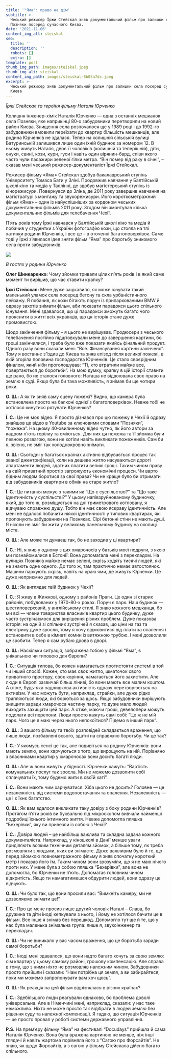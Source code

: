 ```yaml
---
title: '"Яма": право на дім'
subtitle: >-
  Чеський режисер Їржи Стейскал зняв документальний фільм про залишки села
  Позняки посеред сучасного Києва.
date: '2021-11-06'
content_img_alt: steiskal
seo:
  title: ''
  description: ''
  robots: []
  extra: []
template: post
thumb_img_path: images/steiskal.jpeg
thumb_img_alt: steiskal
content_img_path: images/steiskal-8b05a7dc.jpeg
excerpt: >-
  Чеський режисер зняв документальний фільм про залишки села посеред сучасного
  Києва
---
```

*Їржі Стейскал та героїня фільму Наталя Юрченко*

Колишня інженер-хімік Наталія Юрченко — одна з останніх мешканок села Позняки, яке наприкінці 80-х забудовники перетворили на новий район Києва. Знищення села розпочалося ще у 1989 році і до 1992-го забудовники вмовили переїхати до квартир більшість мешканців, але родина Юрченків не здалася. Тепер на колишній сільській вулиці Батуринській залишився лише один їхній будинок за номером 12. В ньому живуть Наталя, двоє її чоловіків (колишній та теперішній), діти, онуки, свині, кози, кури, гуси і навіть один вірянин-бард, співи якого часто чули пасажири зеленої гілки метра. “Він помер від раку в січні”, – сказав мені чеський режисер-документаліст Їржі Стейскал.

Режисер фільму «Яма» Стейскал здобув бакалаврський ступінь Університету Томаса Бати у Зліні. Продовжив навчання у Балтійській школі кіно та медіа у Таллінні, де здобув магістерський ступінь із кінорежисури. Повернувся до Зліна, де 2011 року завершив навчання на магістратурі з монтажу та звукорежисури. Його короткометражний фільм «Яма» – один із найуспішніших за кордоном чеських документальних фільмів 2011 року. Згодом він змонтував кілька документальних фільмів для телебачення Чехії.

П’ять років тому Їржі навчався у Балтійській школі кіно та медіа й побачив у студентки з України фотографію кози, що стояла на тлі хатинки родини Юрченків, і все це – в оточенні багатоповерхівок. Саме тоді у Їржі з’явилася ідея зняти фільм “Яма” про боротьбу зникомого села проти забудовників.

![](http://www.korydor.in.ua/wp-content/uploads/2015/03/1508193\_752466271468933\_2216909591845698790\_n.jpg)

*В гостях у родини Юрченко*

**Олег Шинкаренко:** Чому зйомки тривали цілих п’ять років і в який саме момент ти вирішив, що час ставити крапку?

**Їржі Стейскал:** Мене дуже зацікавило, як може існувати такий маленький уламок села посеред бетону та скла урбаністичного пейзажу. Я побачив, як кози бігають поруч із припаркованими BMW й одразу захотів знімати фільм, аби показати парадокси цього спільного існування. Мені здавалося, що ці парадокси зможуть багато чого прояснити в житті всіх українців, що ця історія стане дуже промовистою.

Щодо закінчення фільму – я цього не вирішував. Продюсери з чеського телебачення постійно підштовхували мене до завершення картини, бо гроші закінчилися, і треба було вже показати якийсь фінальний продукт. Одного разу вони сказали мені: “Все. Фінансування картини закінчено”. Тому я востаннє з’їздив до Києва та зняв епізод після великої пожежі, в якій згоріла половина господарства Юрченків. Це стало своєрідним фіналом, який ніби проголошував: “Ті, хто втратили майже все, повертаються до боротьби”. На мою думку, крапку в цій історії ставити ще рано, бо не сталося головного: Наташа не відвоювала своє право на землю в суді. Якщо була би така можливість, я знімав би ще чотири роки.

**О. Ш.:** А як ти зняв саму сцену пожежі? Видно, що камера була встановлена просто на балконі однієї з багатоповерхівок. Невже тобі не хотілося кинутися рятувати Юрченків?

**Ї. С.:** Це не моє відео. Я просто дізнався про цю пожежу в Чехії й одразу знайшов це відео в Youtube за ключовими словами “Позняки”, “пожежа”. На цьому 40-хвилинному відео чутно, як його автори за кадром п’ють горілку та сміються. Для них ця пожежа та її зйомка були певною розвагою, вони не хотіли навіть викликати пожежників. Сам би я, звісно, не зміг так холоднокровно знімати.

**О. Ш.:** Сьогодні у багатьох країнах активно відбувається процес так званої джентрифікації, коли на дешеве житло насуваються дорогі апартаменти людей, здатних платити великі гроші. Таким чином праву на свій приватний простір загрожують економічні процеси. Чи варто бідним людям боротися за свої права? Чи не краще було би отримати від забудовників квартири в обмін на старе житло?

**Ї. С.:** Це питання межує з такими як “Що є суспільство?” та “Що таке ідентичність у суспільстві?” У цьому напівзруйнованому будиночку, який, до того ж, розміщується на дні триметрового котловану, я відчуваю справжню душу. Тобто він має свою яскраву ідентичність. Але мені не вдалося побачити ніякої ідентичності у типових квартирах, які пропонують забудовники на Позняках. Сірі бетонні стіни не мають душі. Я ніколи не зміг би жити у великому панельному будинку на околиці міста.

**О. Ш.:** Але може ти думаєш так, бо не заходив у ці квартири?

**Ї. С.:** Ні, я жив у одному з цих хмарочосів у батьків моєї подруги, з якою ми познайомилися в Естонії. Вона допомагала мені з перекладом. На вулицях Позняків майже немає зелені, скрізь ходять тисячі людей, які не знають одне одного. До того ж, там практично немає автостоянок. Машини паркують скрізь, навіть на краю ями, де живуть Юрченки. Це дуже неприємно для людей.

**О. Ш.:** Як виглядає твій будинок у Чехії?

**Ї. С.:** Я живу в Жижкові, одному з районів Праги. Це один зі старих районів, побудованих у 1970-80-х роках. Поруч є парк. Наш будинок — шестиповерховий, у англійському стилі. Я знаю кожного мешканця, бо ми всі — члени товариства власників квартир цього будинку, дуже часто зустрічаємося для вирішення різних проблем. Дуже показова історія: на одній зі спільних зустрічей я сказав, що ціни на газ та електрику дуже зросли, тому я хочу відмовитися від плати за опалення і встановити в себе в кімнаті комин із витяжною трубою. І мені дозволили це зробити. Тепер я сам рубаю дрова в дворі.

**О. Ш.:** Наскільки ситуація, зображена тобою у фільмі “Яма”, є унікальною чи типовою для Європи?

**Ї. С.:** Ситуація типова, бо кожен намагається протистояти системі в той чи інший спосіб. Кожен, хто має своє житло, шматочок свого приватного простору, своє коріння, намагається його захистити. Але люди в Європі зазвичай більш ліниві, бо вони мають все малим коштом. А отже, будь-яка надлишкова активність одразу перетворюється на активізм. У нас можуть бути, наприклад, страйки, але дуже рідко трапляються люди, які борються за щось. Якщо забудовники вирішують знищити заради хмарочоса частину парку, то дуже мало людей виходить захищати цей парк. А отже, маючи гроші, девелопери можуть подолати всі перепони. Люди просто кажуть самі собі: “Це ж не мій парк. Чого це я маю через нього непокоїтися? Підемо в інший парк”.

**О. Ш.:** З вашого фільму та твоїх розповідей складається враження, що лише люди, позбавлені всього, здатні на справжню боротьбу. Чи це так?

**Ї. С.:** У якомусь сенсі це так, але подивіться на родину Юрченків: вони мають землю, вони харчуються з того, що вирощують на ній. Порівняно з власниками квартир у хмарочосах вони досить багаті люди.

**О. Ш.:** Але ж вони живуть у бідності. Юрченки кажуть: “Вартість комунальних послуг так зросла. Ми не можемо дозволити собі сплачувати їх, тому будемо жити в своїй хаті”.

**Ї. С.:** Вони мають чим харчуватися. Хіба цього не досить? Головне — це незалежність від системи водопостачання та опалення. Незалежність — це і є їхнє багатство.

**О. Ш.:** Як вам вдалося викликати таку довіру з боку родини Юрченків? Протягом п’яти років ви буквально під мікроскопом вивчали найменші подробиці їхнього інтимного життя. Невже допомогла пляшка “Бехерівки”, яку ви привезли із собою з Чехії?

**Ї. С.:** Довіра людей – це найбільш важлива та складна задача кожного документаліста. Наприклад, у кіношколі в Данії менше уваги приділяють всяким технічним деталям зйомок, а більше тому, як треба розмовляти з людьми, яких ви знімаєте. Дуже важливим було й те, що перед зйомкою повнометражного фільму я зняв спочатку короткий метр і показав його їм. Таким чином вони зрозуміли, що я не маю нічого проти них. У мене була з собою пляшка “Бехерівки”, але вона не допомогла, бо Юрченки не п’ють. Допомагає головним чином відкритість. Якщо ти намагатимешся обдурити людей, вони одразу це відчують.

**О. Ш.:** Чи було так, що вони просили вас: “Вимкніть камеру, ми не дозволяємо знімати це!”

**Ї. С.:** Про це мене просив лише другий чоловік Наталі – Слава, бо дружина та діти іноді кепкували з нього, і йому не хотілося бачити це в фільмі. Все інше я знімав без перешкод. Допомогло тут ще й те, що у нас була маленька знімальна група: лише я, звукоінженер та перекладач.

**О. Ш.:** Чи не виникало у вас часом враження, що це боротьба заради самої боротьби?

**Ї. С.:** Іноді мені здавалося, що вони надто багато хочуть за свою землю: сім квартир у цьому самому районі, грошову компенсацію. Але справа в тому, що з ними ніхто не розмовляв належним чином. Забудовники просто прийшли і сказали: “Нам потрібна ця земля, а ви забирайтеся, поки ми можемо запропонувати вам хоч щось”.

**О. Ш.:** Як реакція на цей фільм відрізнялася в різних країнах?

**Ї. С.:** Здебільшого люди реагували однаково, бо проблема доволі універсальна. Але в Німеччині мені, наприклад, сказали: у нас таке неможливо. Ніхто не може просто так відібрати в людей землю без рішення суду та належної компенсації. Я гадаю, що ситуація Юрченків — це просто провал у роботі системи державного управління.

**P.S.** На прем’єру фільму “Яма” на фестивалі “Docudays” прийшла й сама Наталія Юрченко. Вона була вражена картиною не менше, ніж інші глядачі й навіть жартома порівняла його з “Сагою про Форсайтів”. Не знаю, як щодо Форсайтів, а з сагою у фільму Стейскала дійсно багато спільного. 
